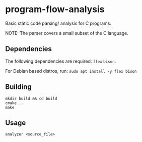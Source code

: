 # program-flow-analysis
Basic static code parsing/ analysis for C programs.

NOTE: The parser covers a small subset of the C language.

## Dependencies
The following dependencies are required: `flex` `bison`.

For Debian based distros, run: `sudo apt install -y flex bison`

## Building
```
mkdir build && cd build
cmake ..
make
```

## Usage
`analyzer <source_file>`
